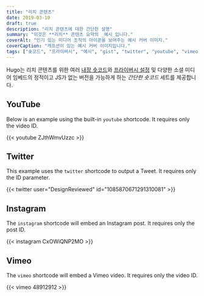 ```yaml
---
title: "리치 콘텐츠"
date: 2019-03-10
draft: true
description: "리치 콘텐츠에 대한 간단한 설명"
summary: "이것은 **리치** 콘텐츠 요약의 _예시_입니다."
coverAlt: "인기 있는 미디어 조직의 아이콘을 보여주는 예시 커버 이미지."
coverCaption: "캐프션이 있는 예시 커버 이미지입니다."
tags: ["숏코드", "프라이버시", "예시", "gist", "twitter", "youtube", "vimeo"]
---
```


Hugo는 리치 콘텐츠를 위한 여러 [내장 숏코드](https://gohugo.io/content-management/shortcodes/#use-hugos-built-in-shortcodes)와 [프라이버시 설정](https://gohugo.io/about/hugo-and-gdpr/) 및 다양한 소셜 미디어 임베드의 정적이고 JS가 없는 버전을 가능하게 하는 _간단한 숏코드_ 세트를 제공합니다.

## YouTube

Below is an example using the built-in `youtube` shortcode. It requires only the video ID.

{{< youtube ZJthWmvUzzc >}}

## Twitter

This example uses the `twitter` shortcode to output a Tweet. It requires only the ID parameter.

{{< twitter user="DesignReviewed" id="1085870671291310081" >}}

## Instagram

The `instagram` shortcode will embed an Instagram post. It requires only the post ID.

{{< instagram CxOWiQNP2MO >}}

## Vimeo

The `vimeo` shortcode will embed a Vimeo video. It requires only the video ID.

{{< vimeo 48912912 >}}
